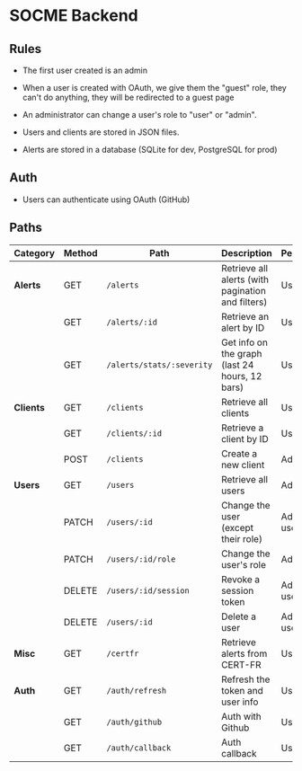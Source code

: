 # SOCME Backend

## Rules

- The first user created is an admin
- When a user is created with OAuth, we give them the "guest" role, they can't do anything, they will be redirected to a guest page
- An administrator can change a user's role to "user" or "admin".

- Users and clients are stored in JSON files.
- Alerts are stored in a database (SQLite for dev, PostgreSQL for prod)

## Auth

- Users can authenticate using OAuth (GitHub)

## Paths

| **Category**  | **Method** | **Path**                          | **Description**                                      | **Permissions** |
|--------------|----------|--------------------------------|--------------------------------------------------|----------------|
| **Alerts**   | GET      | `/alerts`                     | Retrieve all alerts (with pagination and filters) | User |
|              | GET      | `/alerts/:id`                 | Retrieve an alert by ID                         | User |
|              | GET      | `/alerts/stats/:severity`     | Get info on the graph (last 24 hours, 12 bars)   | User |
| **Clients**  | GET      | `/clients`                    | Retrieve all clients                                | User |
|              | GET      | `/clients/:id`                | Retrieve a client by ID                           | User |
|              | POST     | `/clients`                    | Create a new client                           | Admin |
| **Users**    | GET      | `/users`                      | Retrieve all users                                 | Admin |
|              | PATCH    | `/users/:id`             | Change the user (except their role)                              | Admin or user |
|              | PATCH    | `/users/:id/role`             | Change the user's role                              | Admin |
|              | DELETE   | `/users/:id/session`          | Revoke a session token                    | Admin or user |
|              | DELETE   | `/users/:id`                  | Delete a user                                 | Admin or user |
| **Misc**     | GET      | `/certfr`                     | Retrieve alerts from CERT-FR                        | User |
| **Auth**     | GET      | `/auth/refresh`               | Refresh the token and user info                     | User |
| | GET      | `/auth/github`               | Auth with Github | User |
| | GET      | `/auth/callback`               | Auth callback | User |
